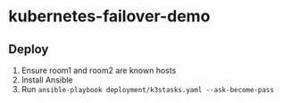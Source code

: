 # kubernetes-failover-demo

## Deploy
1. Ensure room1 and room2 are known hosts
1. Install Ansible
1. Run `ansible-playbook deployment/k3stasks.yaml --ask-become-pass`
